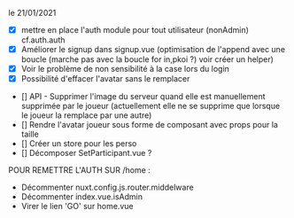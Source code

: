 le 21/01/2021

- [x] mettre en place l'auth module pour tout utilisateur (nonAdmin) cf.auth.auth
- [X] Améliorer le signup dans signup.vue (optimisation de l'append avec une boucle (marche pas avec la boucle for in,pkoi ?) voir créer un helper)
- [X] Voir le problème de non sensibilité à la case lors du login
- [X] Possibilité d'effacer l'avatar sans le remplacer
- [] API - Supprimer l'image du serveur quand elle est manuellement supprimée par le joueur (actuellement elle ne se supprime que lorsque le joueur la remplace par une autre)
- [] Rendre l'avatar joueur sous forme de composant avec props pour la taille
- [] Créer un store pour les perso
- [] Décomposer SetParticipant.vue ?

POUR REMETTRE L'AUTH SUR /home :
 - Décommenter nuxt.config.js.router.middelware
 - Décommenter index.vue.isAdmin
 - Virer le lien 'GO' sur home.vue